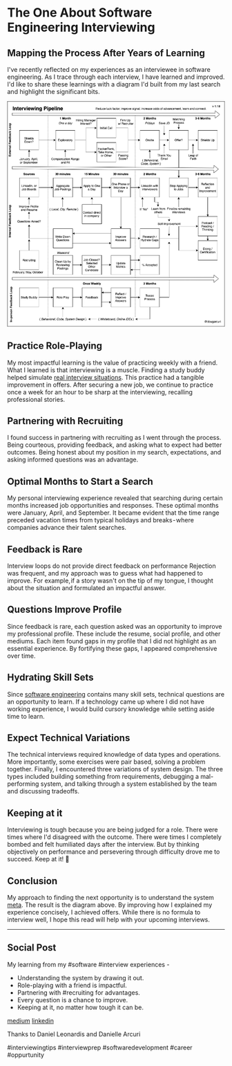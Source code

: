 # The One About Software Engineering Interviewing
## Mapping the Process After Years of Learning

I've recently reflected on my experiences as an interviewee in software engineering. As I trace through each interview, I have learned and improved. I'd like to share these learnings with a diagram I'd built from my last search and highlight the significant bits.

![Interview process map from personal experience. It will continue to improve.](images/28-01.png)

## Practice Role-Playing

My most impactful learning is the value of practicing weekly with a friend. What I learned is that interviewing is a muscle. Finding a study buddy helped simulate [real interview situations](https://medium.com/free-code-camp/how-to-organize-your-thoughts-on-the-whiteboard-and-crush-your-technical-interview-b668de4e6941). This practice had a tangible improvement in offers. After securing a new job, we continue to practice once a week for an hour to be sharp at the interviewing, recalling professional stories.

## Partnering with Recruiting

I found success in partnering with recruiting as I went through the process. Being courteous, providing feedback, and asking what to expect had better outcomes. Being honest about my position in my search, expectations, and asking informed questions was an advantage.

## Optimal Months to Start a Search

My personal interviewing experience revealed that searching during certain months increased job opportunities and responses. These optimal months were January, April, and September. It became evident that the time range preceded vacation times from typical holidays and breaks - where companies advance their talent searches.

## Feedback is Rare

Interview loops do not provide direct feedback on performance Rejection was frequent, and my approach was to guess what had happened to improve. For example, if a story wasn't on the tip of my tongue, I thought about the situation and formulated an impactful answer.

## Questions Improve Profile

Since feedback is rare, each question asked was an opportunity to improve my professional profile. These include the resume, social profile, and other mediums. Each item found gaps in my profile that I did not highlight as an essential experience. By fortifying these gaps, I appeared comprehensive over time.

## Hydrating Skill Sets

Since [software engineering](https://dev.to/solidi/what-is-a-software-engineer-anyway-3fb2) contains many skill sets, technical questions are an opportunity to learn. If a technology came up where I did not have working experience, I would build cursory knowledge while setting aside time to learn.

## Expect Technical Variations

The technical interviews required knowledge of data types and operations. More importantly, some exercises were pair based, solving a problem together. Finally, I encountered three variations of system design. The three types included building something from requirements, debugging a mal-performing system, and talking through a system established by the team and discussing tradeoffs.

## Keeping at it

Interviewing is tough because you are being judged for a role. There were times where I'd disagreed with the outcome. There were times I completely bombed and felt humiliated days after the interview. But by thinking objectively on performance and persevering through difficulty drove me to succeed. Keep at it! 🎉

## Conclusion

My approach to finding the next opportunity is to understand the system [meta](https://medium.com/@solidi/the-many-senses-of-software-engineering-aba9f289498c). The result is the diagram above. By improving how I explained my experience concisely, I achieved offers. While there is no formula to interview well, I hope this read will help with your upcoming interviews.

---

## Social Post

My learning from my #software #interview experiences -

- Understanding the system by drawing it out.
- Role-playing with a friend is impactful.
- Partnering with #recruiting for advantages.
- Every question is a chance to improve.
- Keeping at it, no matter how tough it can be.

[medium](https://medium.com/@solidi/the-one-about-software-engineering-interviewing-6f126e3a3171?sk=3a99e4a80b288bc0e0626535a3a4414a)
[linkedin](https://www.linkedin.com/pulse/one-software-engineering-interviewing-douglas-w-arcuri/)

Thanks to Daniel Leonardis and Danielle Arcuri

#interviewingtips #interviewprep #softwaredevelopment #career #oppurtunity 
